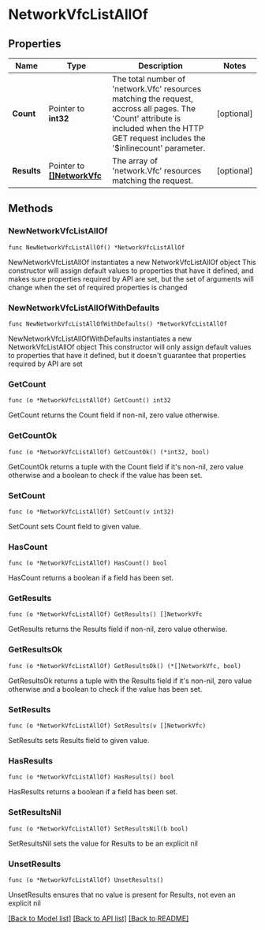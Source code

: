 # NetworkVfcListAllOf

## Properties

Name | Type | Description | Notes
------------ | ------------- | ------------- | -------------
**Count** | Pointer to **int32** | The total number of &#39;network.Vfc&#39; resources matching the request, accross all pages. The &#39;Count&#39; attribute is included when the HTTP GET request includes the &#39;$inlinecount&#39; parameter. | [optional] 
**Results** | Pointer to [**[]NetworkVfc**](NetworkVfc.md) | The array of &#39;network.Vfc&#39; resources matching the request. | [optional] 

## Methods

### NewNetworkVfcListAllOf

`func NewNetworkVfcListAllOf() *NetworkVfcListAllOf`

NewNetworkVfcListAllOf instantiates a new NetworkVfcListAllOf object
This constructor will assign default values to properties that have it defined,
and makes sure properties required by API are set, but the set of arguments
will change when the set of required properties is changed

### NewNetworkVfcListAllOfWithDefaults

`func NewNetworkVfcListAllOfWithDefaults() *NetworkVfcListAllOf`

NewNetworkVfcListAllOfWithDefaults instantiates a new NetworkVfcListAllOf object
This constructor will only assign default values to properties that have it defined,
but it doesn't guarantee that properties required by API are set

### GetCount

`func (o *NetworkVfcListAllOf) GetCount() int32`

GetCount returns the Count field if non-nil, zero value otherwise.

### GetCountOk

`func (o *NetworkVfcListAllOf) GetCountOk() (*int32, bool)`

GetCountOk returns a tuple with the Count field if it's non-nil, zero value otherwise
and a boolean to check if the value has been set.

### SetCount

`func (o *NetworkVfcListAllOf) SetCount(v int32)`

SetCount sets Count field to given value.

### HasCount

`func (o *NetworkVfcListAllOf) HasCount() bool`

HasCount returns a boolean if a field has been set.

### GetResults

`func (o *NetworkVfcListAllOf) GetResults() []NetworkVfc`

GetResults returns the Results field if non-nil, zero value otherwise.

### GetResultsOk

`func (o *NetworkVfcListAllOf) GetResultsOk() (*[]NetworkVfc, bool)`

GetResultsOk returns a tuple with the Results field if it's non-nil, zero value otherwise
and a boolean to check if the value has been set.

### SetResults

`func (o *NetworkVfcListAllOf) SetResults(v []NetworkVfc)`

SetResults sets Results field to given value.

### HasResults

`func (o *NetworkVfcListAllOf) HasResults() bool`

HasResults returns a boolean if a field has been set.

### SetResultsNil

`func (o *NetworkVfcListAllOf) SetResultsNil(b bool)`

 SetResultsNil sets the value for Results to be an explicit nil

### UnsetResults
`func (o *NetworkVfcListAllOf) UnsetResults()`

UnsetResults ensures that no value is present for Results, not even an explicit nil

[[Back to Model list]](../README.md#documentation-for-models) [[Back to API list]](../README.md#documentation-for-api-endpoints) [[Back to README]](../README.md)


